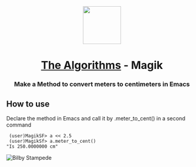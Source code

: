 
<div align="center">
<!-- Title: -->
  <a href="https://github.com/Mateus2314/Magik_Smallworld_the_Algorithms">
    <img src="https://siamz.gallerycdn.vsassets.io/extensions/siamz/smallworld-magik/1.5.2/1573561363325/Microsoft.VisualStudio.Services.Icons.Default" height="100">
  </a>
  <h1><a href="https://github.com/Mateus2314/Magik_Smallworld_the_Algorithms">The Algorithms</a> - Magik</h1>

  
  
<!-- Short description: -->
  <h3>Make a Method to convert meters to centimeters in Emacs</h3>
</div>

## How to use

Declare the method in Emacs and call it by .meter_to_cent() in a second command

```magik
 (user)MagikSF> a << 2.5
 (user)MagikSf> a.meter_to_cent()
"Is 250.0000000 cm"
 ```

![Bilby Stampede](https://github.com/Mateus2314/Magik_Smallworld_the_Algorithms/blob/main/Basic_sequential_structure/Exercise_with_method/metro_to_centimeters/picture/meter_to_centimeters_picture.png)

<!-- ## Getting Started

Open Source resource for learning object-oriented programming language with Magik on SmallWorld. #Magik_Smallworld_the_Algorithms

Read through our [Contribution Guidelines](CONTRIBUTING.md) before you contribute.

## Community Channels

We're on [Discord](https://discord.gg/c7MnfGFGa6) and [Gitter](https://gitter.im/TheAlgorithms)! Community channels are great for you to ask questions and get help. Please join us!

## List of Algorithms

See our [directory](DIRECTORY.md) for easier navigation and better overview of the project.
-->
